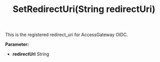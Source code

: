 ﻿---
uid: crmscript_ref_NSAccessGatewayInfo_SetRedirectUri
title: SetRedirectUri(String redirectUri)
intellisense: NSAccessGatewayInfo.SetRedirectUri
keywords: NSAccessGatewayInfo, GetRedirectUri
so.topic: reference
---

This is the registered redirect_uri for AccessGateway OIDC.

**Parameter:** 
 - **redirectUri** String

